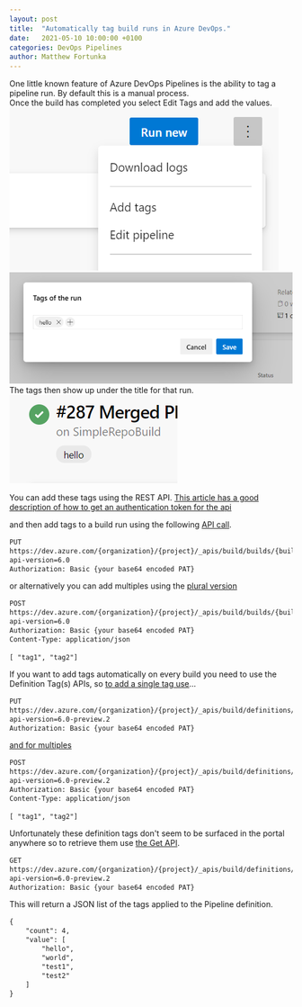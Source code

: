 ```yaml
---
layout: post
title:  "Automatically tag build runs in Azure DevOps."
date:   2021-05-10 10:00:00 +0100
categories: DevOps Pipelines
author: Matthew Fortunka
---
```


One little known feature of Azure DevOps Pipelines is the ability to tag a pipeline run.  By default this is a manual process.  
Once the build has completed you select Edit Tags and add the values.
![](/assets/2021-05-10-automatically-tag-build-runs-in-azure-dev-ops/edit_build_tags_1.png "edit tags button")
![](/assets/2021-05-10-automatically-tag-build-runs-in-azure-dev-ops/edit_build_tags_2.png "edit tags entry")
The tags then show up under the title for that run.
![](/assets/2021-05-10-automatically-tag-build-runs-in-azure-dev-ops/edit_build_tags_3.png "edit tags added")

You can add these tags using the REST API.  [This article has a good description of how to get an authentication token for the api](https://tenbulls.co.uk/2020/03/11/querying-azure-devops-rest-api-with-powershell/)

and then add tags to a build run using the following [API call](https://docs.microsoft.com/en-us/rest/api/azure/devops/build/tags/add%20build%20tag?view=azure-devops-rest-6.0).

    PUT https://dev.azure.com/{organization}/{project}/_apis/build/builds/{buildId}/tags/{tag}?api-version=6.0
    Authorization: Basic {your base64 encoded PAT}

or alternatively you can add multiples using the [plural version](https://docs.microsoft.com/en-us/rest/api/azure/devops/build/tags/add%20build%20tags?view=azure-devops-rest-6.0)

    POST https://dev.azure.com/{organization}/{project}/_apis/build/builds/{buildId}/tags?api-version=6.0
    Authorization: Basic {your base64 encoded PAT}
    Content-Type: application/json

    [ "tag1", "tag2"]


If you want to add tags automatically on every build you need to use the Definition Tag(s) APIs, so [to add a single tag use](https://docs.microsoft.com/en-us/rest/api/azure/devops/build/tags/add%20definition%20tag?view=azure-devops-rest-6.0)...

    PUT https://dev.azure.com/{organization}/{project}/_apis/build/definitions/{DefinitionId}/tags/{tag}?api-version=6.0-preview.2
    Authorization: Basic {your base64 encoded PAT}

[and for multiples](https://docs.microsoft.com/en-us/rest/api/azure/devops/build/tags/add%20definition%20tags?view=azure-devops-rest-6.0)

    POST https://dev.azure.com/{organization}/{project}/_apis/build/definitions/{DefinitionId}/tags?api-version=6.0-preview.2
    Authorization: Basic {your base64 encoded PAT}
    Content-Type: application/json

    [ "tag1", "tag2"]

Unfortunately these definition tags don't seem to be surfaced in the portal anywhere so to retrieve them use [the Get API](https://docs.microsoft.com/en-us/rest/api/azure/devops/build/tags/get%20definition%20tags?view=azure-devops-rest-6.0).

    GET https://dev.azure.com/{organization}/{project}/_apis/build/definitions/{DefinitionId}/tags?api-version=6.0-preview.2
    Authorization: Basic {your base64 encoded PAT}

This will return a JSON list of the tags applied to the Pipeline definition.

    {
        "count": 4,
        "value": [
            "hello",
            "world",
            "test1",
            "test2"
        ]
    }






